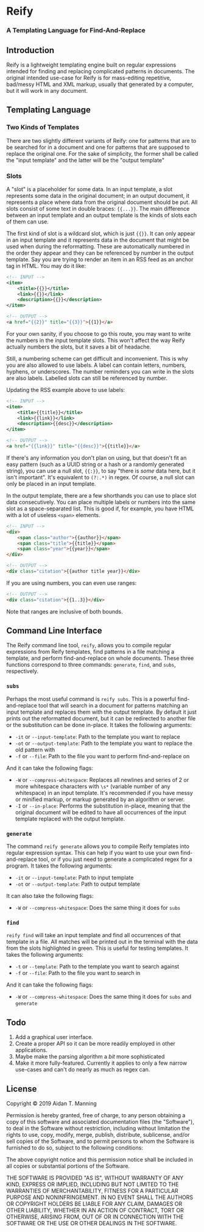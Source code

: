 Reify
===
### A Templating Language for Find-And-Replace

## Introduction

Reify is a lightweight templating engine built on regular expressions 
intended for finding and replacing complicated patterns in documents.
The original intended use-case for Reify is for mass-editing repetitive,
bad/messy HTML and XML markup, usually that generated by a computer, but
it will work in any document.

## Templating Language

### Two Kinds of Templates
There are two slightly different variants of Reify: one for patterns
that are to be searched for in a document and one for patterns that are
supposed to replace the original one. For the sake of simplicity, the
former shall be called the "input template" and the latter will be the
"output template"

### Slots
A "slot" is a placeholder for some data. In an input template, a slot
represents some data in the original document; in an output document, it
represents a place where data from the original document should be put.
All slots consist of some text in double braces: `{{...}}`.
The main difference between an input template and an output template is
the kinds of slots each of them can use. 

The first kind of slot is a wildcard slot, which is just `{{}}`. It can
only appear in an input template and it represents data in the document
that might be used when during the reformatting. These are automatically
numbered in the order they appear and they can be referenced by number
in the output template. Say you are trying to render an item in an RSS
feed as an anchor tag in HTML. You may do it like:

```xml
<!-- INPUT -->
<item>
    <title>{{}}</title>
    <link>{{}}</link>
    <description>{{}}</description>
</item>
```

```html
<!-- OUTPUT -->
<a href="{{2}}" title="{{3}}">{{1}}</a>
```

For your own sanity, if you choose to go this route, you may want to
write the numbers in the input template slots. This won't affect the
way Reify actually numbers the slots, but it saves a bit of headache.

Still, a numbering scheme can get difficult and inconvenient. This is
why you are also allowed to use labels. A label can contain letters,
numbers, hyphens, or underscores. The number reminders you can write in
the slots are also labels. Labelled slots can still be referenced by
number.

Updating the RSS example above to use labels:

```xml
<!-- INPUT -->
<item>
    <title>{{title}}</title>
    <link>{{link}}</link>
    <description>{{desc}}</description>
</item>
```

```html
<!-- OUTPUT -->
<a href="{{link}}" title="{{desc}}">{{title}}</a>
```

If there's any information you don't plan on using, but that doesn't fit
an easy pattern (such as a UUID string or a hash or a randomly generated
string), you can use a null slot, `{{:}}`, to say "there is *some* data
here, but it isn't important". It's equivalent to `(?:.*)` in regex. Of
course, a null slot can only be placed in an input template.

In the output template, there are a few shorthands you can use to place
slot data consecutively. You can place multiple labels or numbers into
the same slot as a space-separated list. This is good if, for example,
you have HTML with a lot of useless `<span>` elements.

```html
<!-- INPUT -->
<div>
    <span class="author">{{author}}</span>
    <span class="title">{{title}}</span>
    <span class="year">{{year}}</span>
</div>
```

```html
<!-- OUTPUT -->
<div class="citation">{{author title year}}</div>
```

If you are using numbers, you can even use ranges:

```html
<!-- OUTPUT -->
<div class="citation">{{1..3}}</div>
```

Note that ranges are inclusive of both bounds.

## Command Line Interface

The Reify command line tool, `reify`, allows you to compile regular
expressions from Reify templates, find patterns in a file matching a
template, and perform find-and-replace on whole documents. These three
functions correspond to three commands: `generate`, `find`, and `subs`,
respectively.

### `subs`
Perhaps the most useful command is `reify subs`. This is a powerful
find-and-replace tool that will search in a document for patterns 
matching an input template and replaces them with the output template.
By default it just prints out the reformatted document, but it can be
redirected to another file or the substitution can be done in-place. It
takes the following arguments:

- `-it` or `--input-template`: Path to the template you want to replace
- `-ot` or `--output-template`: Path to the template you want to replace
the old pattern with
- `-f` or `--file`: Path to the file you want to perform find-and-replace
on

And it can take the following flags:

- `-W` or `--compress-whitespace`: Replaces all newlines and series of
2 or more whitespace characters with `\s*` (variable number of any
whitespace) in an input template. It's recommended if you have messy or 
minified markup, or markup generated by an algorithm or server.
- `-I` or `--in-place`: Performs the substitution in-place, meaning that
the original document will be edited to have all occurrences of the
input template replaced with the output template.

### `generate`
The command `reify generate` allows you to compile Reify templates into
regular expression syntax. This can help if you want to use your own
find-and-replace tool, or if you just need to generate a complicated
regex for a program. It takes the following arguments:

- `-it` or `--input-template`: Path to input template
- `-ot` or `--output-template`: Path to output template

It can also take the following flags:

- `-W` or `--compress-whitespace`: Does the same thing it does for `subs`

### `find`
`reify find` will take an input template and find all occurrences of 
that template in a file. All matches will be printed out in the terminal
with the data from the slots highlighted in green. This is useful for 
testing templates. It takes the following arguments:

- `-t` or `--template`: Path to the template you want to search against
- `-f` or `--file`: Path to the file you want to search in

And it can take the following flags:

- `-W` or `--compress-whitespace`: Does the same thing it does for `subs`
and `generate`

## Todo
1. Add a graphical user interface.
1. Create a proper API so it can be more readily employed in other
applications.
1. Maybe make the parsing algorithm a *bit* more sophisticated
1. Make it more fully-featured. Currently it applies to only a few
narrow use-cases and can't do nearly as much as regex can.

## License
Copyright &copy; 2019 Aidan T. Manning

Permission is hereby granted, free of charge, to any person obtaining a copy
of this software and associated documentation files (the "Software"), to deal
in the Software without restriction, including without limitation the rights
to use, copy, modify, merge, publish, distribute, sublicense, and/or sell
copies of the Software, and to permit persons to whom the Software is
furnished to do so, subject to the following conditions:

The above copyright notice and this permission notice shall be included in all
copies or substantial portions of the Software.

THE SOFTWARE IS PROVIDED "AS IS", WITHOUT WARRANTY OF ANY KIND, EXPRESS OR
IMPLIED, INCLUDING BUT NOT LIMITED TO THE WARRANTIES OF MERCHANTABILITY,
FITNESS FOR A PARTICULAR PURPOSE AND NONINFRINGEMENT. IN NO EVENT SHALL THE
AUTHORS OR COPYRIGHT HOLDERS BE LIABLE FOR ANY CLAIM, DAMAGES OR OTHER
LIABILITY, WHETHER IN AN ACTION OF CONTRACT, TORT OR OTHERWISE, ARISING FROM,
OUT OF OR IN CONNECTION WITH THE SOFTWARE OR THE USE OR OTHER DEALINGS IN THE
SOFTWARE.

